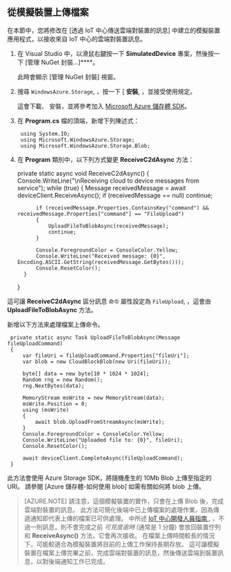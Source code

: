## 從模擬裝置上傳檔案

在本節中，您將修改在 [透過 IoT 中心傳送雲端對裝置的訊息] 中建立的模擬裝置應用程式，以接收來自 IoT 中心的雲端對裝置訊息。

1. 在 Visual Studio 中，以滑鼠右鍵按一下 **SimulatedDevice** 專案，然後按一下 [管理 NuGet 封裝...]****。

    此時會顯示 [管理 NuGet 封裝] 視窗。

2. 搜尋 `WindowsAzure.Storage`, ，按一下 [ **安裝**, ，並接受使用規定。

    這會下載、 安裝，並將參考加入 [Microsoft Azure 儲存體 SDK](https://www.nuget.org/packages/WindowsAzure.Storage/)。

3. 在 **Program.cs** 檔的頂端，新增下列陳述式：

        using System.IO;
        using Microsoft.WindowsAzure.Storage;
        using Microsoft.WindowsAzure.Storage.Blob;

4. 在 **Program** 類別中，以下列方式變更 **ReceiveC2dAsync** 方法：

     private static async void ReceiveC2dAsync()
     {
         Console.WriteLine("\nReceiving cloud to device messages from service");
         while (true)
         {
             Message receivedMessage = await deviceClient.ReceiveAsync();
             if (receivedMessage == null) continue;
    
             if (receivedMessage.Properties.ContainsKey("command") && receivedMessage.Properties["command"] == "FileUpload")
             {
                 UploadFileToBlobAsync(receivedMessage);
                 continue;
             }
    
             Console.ForegroundColor = ConsoleColor.Yellow;
             Console.WriteLine("Received message: {0}", Encoding.ASCII.GetString(receivedMessage.GetBytes()));
             Console.ResetColor();
         }
     }

 這可讓 **ReceiveC2dAsync** 區分訊息 `命令` 屬性設定為 `FileUpload`, ，這會由 **UploadFileToBlobAsync** 方法。

 新增以下方法來處理檔案上傳命令。

     private static async Task UploadFileToBlobAsync(Message fileUploadCommand)
     {
         var fileUri = fileUploadCommand.Properties["fileUri"];
         var blob = new CloudBlockBlob(new Uri(fileUri));
    
         byte[] data = new byte[10 * 1024 * 1024];
         Random rng = new Random();
         rng.NextBytes(data);
    
         MemoryStream msWrite = new MemoryStream(data);
         msWrite.Position = 0;
         using (msWrite)
         {
             await blob.UploadFromStreamAsync(msWrite);
         }
         Console.ForegroundColor = ConsoleColor.Yellow;
         Console.WriteLine("Uploaded file to: {0}", fileUri);
         Console.ResetColor();
    
         await deviceClient.CompleteAsync(fileUploadCommand);
     }

 此方法會使用 Azure Storage SDK，將隨機產生的 10Mb Blob 上傳至指定的 URI。 請參閱 [Azure 儲存體-如何使用 blob] 如需有關如何將 blob 上傳。

> [AZURE.NOTE] 請注意，這個模擬裝置的實作，只會在上傳 Blob 後，完成雲端對裝置的訊息。 此方法可簡化後端中已上傳檔案的處理作業，因為傳遞通知即代表上傳的檔案已可供處理。 中所述 [IoT 中心開發人員指南 ][iot hub developer guide - c2d], ，不過一則訊息，則不會完成之前 *可見度逾時* (通常是 1 分鐘) 會放回裝置佇列和 **ReceiveAsync()** 方法，它會再次接收。 在檔案上傳時間較長的情況下，可能較適合為模擬裝置將目前的上傳工作保持長期存放。 這可讓模擬裝置在檔案上傳完畢之前，完成雲端對裝置的訊息，然後傳送雲端到裝置訊息，以對後端通知工作已完成。












[iot hub developer guide - c2d]: iot-hub-devguide.md#c2d 
[azure storage - how to use blobs]: https://azure.microsoft.com/en-us/documentation/articles/storage-dotnet-how-to-use-blobs/#upload-a-blob-into-a-container 

